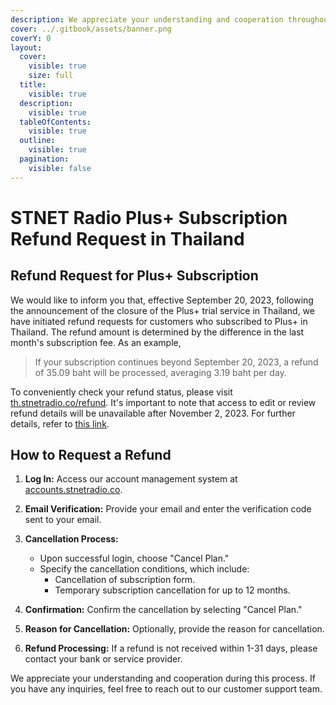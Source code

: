 ```yaml
---
description: We appreciate your understanding and cooperation throughout this refund process. If you encounter any challenges or have inquiries, please do not hesitate to contact our customer support team.
cover: ../.gitbook/assets/banner.png
coverY: 0
layout:
  cover:
    visible: true
    size: full
  title:
    visible: true
  description:
    visible: true
  tableOfContents:
    visible: true
  outline:
    visible: true
  pagination:
    visible: false
---
```


# STNET Radio Plus+ Subscription Refund Request in Thailand

## Refund Request for Plus+ Subscription

We would like to inform you that, effective September 20, 2023, following the announcement of the closure of the Plus+ trial service in Thailand, we have initiated refund requests for customers who subscribed to Plus+ in Thailand. The refund amount is determined by the difference in the last month's subscription fee. As an example,

> If your subscription continues beyond September 20, 2023, a refund of 35.09 baht will be processed, averaging 3.19 baht per day.

To conveniently check your refund status, please visit [th.stnetradio.co/refund](https://th.stnetradio.co/refund). It's important to note that access to edit or review refund details will be unavailable after November 2, 2023. For further details, refer to [this link](https://stnetradio.medium.com/the-1st-announcement-of-plus-2c0245235ed5).

## How to Request a Refund

1. **Log In:** Access our account management system at [accounts.stnetradio.co](https://accounts.stnetradio.co/p/login/fZebKe83RcyF3de7ss).
   
2. **Email Verification:** Provide your email and enter the verification code sent to your email.

3. **Cancellation Process:**
   - Upon successful login, choose "Cancel Plan."
   - Specify the cancellation conditions, which include:
     - Cancellation of subscription form.
     - Temporary subscription cancellation for up to 12 months.

4. **Confirmation:** Confirm the cancellation by selecting "Cancel Plan."

5. **Reason for Cancellation:** Optionally, provide the reason for cancellation.

6. **Refund Processing:** If a refund is not received within 1-31 days, please contact your bank or service provider.

We appreciate your understanding and cooperation during this process. If you have any inquiries, feel free to reach out to our customer support team.